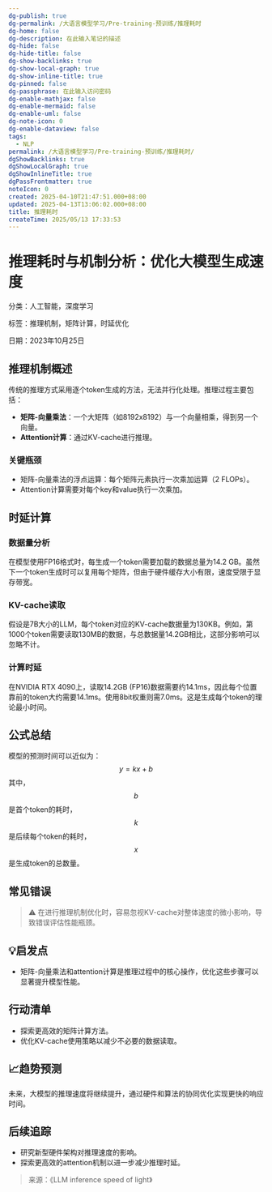 ```yaml
---
dg-publish: true
dg-permalink: /大语言模型学习/Pre-training-预训练/推理耗时
dg-home: false
dg-description: 在此输入笔记的描述
dg-hide: false
dg-hide-title: false
dg-show-backlinks: true
dg-show-local-graph: true
dg-show-inline-title: true
dg-pinned: false
dg-passphrase: 在此输入访问密码
dg-enable-mathjax: false
dg-enable-mermaid: false
dg-enable-uml: false
dg-note-icon: 0
dg-enable-dataview: false
tags:
  - NLP
permalink: /大语言模型学习/Pre-training-预训练/推理耗时/
dgShowBacklinks: true
dgShowLocalGraph: true
dgShowInlineTitle: true
dgPassFrontmatter: true
noteIcon: 0
created: 2025-04-10T21:47:51.000+08:00
updated: 2025-04-13T13:06:02.000+08:00
title: 推理耗时
createTime: 2025/05/13 17:33:53
---
```




# 推理耗时与机制分析：优化大模型生成速度
分类：人工智能，深度学习

标签：推理机制，矩阵计算，时延优化

日期：2023年10月25日

## 推理机制概述
传统的推理方式采用逐个token生成的方法，无法并行化处理。推理过程主要包括：

- **矩阵-向量乘法**：一个大矩阵（如8192x8192）与一个向量相乘，得到另一个向量。
- **Attention计算**：通过KV-cache进行推理。

### 关键瓶颈
- 矩阵-向量乘法的浮点运算：每个矩阵元素执行一次乘加运算（2 FLOPs）。
- Attention计算需要对每个key和value执行一次乘加。


## 时延计算

### 数据量分析
在模型使用FP16格式时，每生成一个token需要加载的数据总量为14.2 GB。虽然下一个token生成时可以复用每个矩阵，但由于硬件缓存大小有限，速度受限于显存带宽。


### KV-cache读取
假设是7B大小的LLM，每个token对应的KV-cache数据量为130KB。例如，第1000个token需要读取130MB的数据，与总数据量14.2GB相比，这部分影响可以忽略不计。


### 计算时延
在NVIDIA RTX 4090上，读取14.2GB (FP16)数据需要约14.1ms，因此每个位置靠前的token大约需要14.1ms。使用8bit权重则需7.0ms。这是生成每个token的理论最小时间。


## 公式总结
模型的预测时间可以近似为：
$$
y = kx + b
$$
其中，$$b$$是首个token的耗时，$$k$$是后续每个token的耗时，$$x$$是生成token的总数量。


## 常见错误
> ⚠️ 在进行推理机制优化时，容易忽视KV-cache对整体速度的微小影响，导致错误评估性能瓶颈。


## 💡启发点
- 矩阵-向量乘法和attention计算是推理过程中的核心操作，优化这些步骤可以显著提升模型性能。


## 行动清单
- 探索更高效的矩阵计算方法。
- 优化KV-cache使用策略以减少不必要的数据读取。


## 📈趋势预测
未来，大模型的推理速度将继续提升，通过硬件和算法的协同优化实现更快的响应时间。


## 后续追踪
- 研究新型硬件架构对推理速度的影响。
- 探索更高效的attention机制以进一步减少推理时延。

> 来源：《LLM inference speed of light》
